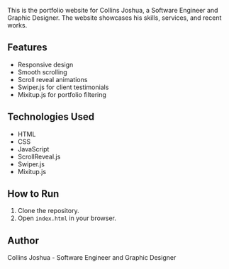 

This is the portfolio website for Collins Joshua, a Software Engineer and Graphic Designer. The website showcases his skills, services, and recent works.

## Features

- Responsive design
- Smooth scrolling
- Scroll reveal animations
- Swiper.js for client testimonials
- Mixitup.js for portfolio filtering

## Technologies Used

- HTML
- CSS
- JavaScript
- ScrollReveal.js
- Swiper.js
- Mixitup.js

## How to Run

1. Clone the repository.
2. Open `index.html` in your browser.

## Author

Collins Joshua - Software Engineer and Graphic Designer
